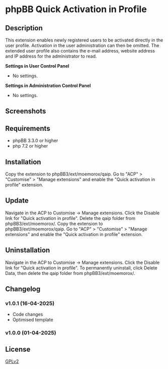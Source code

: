 # phpBB Quick Activation in Profile

## Description

This extension enables newly registered users to be activated directly in the user profile. Activation in the user administration can then be omitted.
The extended user profile also contains the e-mail address, website address and IP address for the administrator to read. 

**Settings in User Control Panel**
- No settings.

**Settings in Administration Control Panel**
- No settings.

## Screenshots

## Requirements
- phpBB 3.3.0 or higher
- php 7.2 or higher

## Installation
Copy the extension to phpBB3/ext/moemorox/qaip. Go to "ACP" > "Customise" > "Manage extensions" and enable the "Quick activation in profile" extension.

## Update
Navigate in the ACP to Customise -> Manage extensions.
Click the Disable link for "Quick activation in profile".
Delete the qaip folder from phpBB3/ext/moemorox/.
Copy the extension to phpBB3/ext/moemorox/qaip.
Go to "ACP" > "Customise" > "Manage extensions" and enable the "Quick activation in profile" extension.

## Uninstallation
Navigate in the ACP to Customise -> Manage extensions.
Click the Disable link for "Quick activation in profile".
To permanently uninstall, click Delete Data, then delete the qaip folder from phpBB3/ext/moemorox/.

## Changelog
### v1.0.1 (16-04-2025)
- Code changes
- Optimised template
### v1.0.0 (01-04-2025)

## License
[GPLv2](https://www.gnu.org/licenses/old-licenses/gpl-2.0.en.html)
